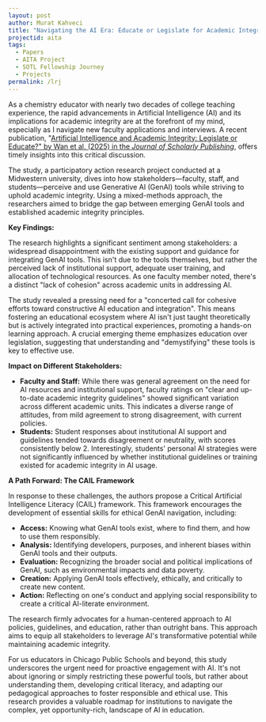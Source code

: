 ```yaml
---
layout: post
author: Murat Kahveci
title: "Navigating the AI Era: Educate or Legislate for Academic Integrity?"
projectid: aita
tags:
  - Papers
  - AITA Project
  - SOTL Fellowship Journey
  - Projects
permalink: /lrj
---
```


As a chemistry educator with nearly two decades of college teaching experience, the rapid advancements in Artificial Intelligence (AI) and its implications for academic integrity are at the forefront of my mind, especially as I navigate new faculty applications and interviews. A recent publication, "[Artificial Intelligence and Academic Integrity: Legislate or Educate?" by Wan et al. (2025) in the *Journal of Scholarly Publishing*](/wqw), offers timely insights into this critical discussion.

The study, a participatory action research project conducted at a Midwestern university, dives into how stakeholders—faculty, staff, and students—perceive and use Generative AI (GenAI) tools while striving to uphold academic integrity. Using a mixed-methods approach, the researchers aimed to bridge the gap between emerging GenAI tools and established academic integrity principles.

**Key Findings:**

The research highlights a significant sentiment among stakeholders: a widespread disappointment with the existing support and guidance for integrating GenAI tools. This isn't due to the tools themselves, but rather the perceived lack of institutional support, adequate user training, and allocation of technological resources.  As one faculty member noted, there's a distinct "lack of cohesion" across academic units in addressing AI.

 The study revealed a pressing need for a "concerted call for cohesive efforts toward constructive AI education and integration".  This means fostering an educational ecosystem where AI isn't just taught theoretically but is actively integrated into practical experiences, promoting a hands-on learning approach.  A crucial emerging theme emphasizes education over legislation, suggesting that understanding and "demystifying" these tools is key to effective use.

**Impact on Different Stakeholders:**

*  **Faculty and Staff:** While there was general agreement on the need for AI resources and institutional support, faculty ratings on "clear and up-to-date academic integrity guidelines" showed significant variation across different academic units.  This indicates a diverse range of attitudes, from mild agreement to strong disagreement, with current policies.
*  **Students:** Student responses about institutional AI support and guidelines tended towards disagreement or neutrality, with scores consistently below 2.  Interestingly, students' personal AI strategies were not significantly influenced by whether institutional guidelines or training existed for academic integrity in AI usage.

**A Path Forward: The CAIL Framework**

 In response to these challenges, the authors propose a Critical Artificial Intelligence Literacy (CAIL) framework. This framework encourages the development of essential skills for ethical GenAI navigation, including:

*  **Access:** Knowing what GenAI tools exist, where to find them, and how to use them responsibly.
*  **Analysis:** Identifying developers, purposes, and inherent biases within GenAI tools and their outputs.
*  **Evaluation:** Recognizing the broader social and political implications of GenAI, such as environmental impacts and data poverty.
*  **Creation:** Applying GenAI tools effectively, ethically, and critically to create new content.
*  **Action:** Reflecting on one's conduct and applying social responsibility to create a critical AI-literate environment.

 The research firmly advocates for a human-centered approach to AI policies, guidelines, and education, rather than outright bans.  This approach aims to equip all stakeholders to leverage AI's transformative potential while maintaining academic integrity.

For us educators in Chicago Public Schools and beyond, this study underscores the urgent need for proactive engagement with AI. It's not about ignoring or simply restricting these powerful tools, but rather about understanding them, developing critical literacy, and adapting our pedagogical approaches to foster responsible and ethical use.  This research provides a valuable roadmap for institutions to navigate the complex, yet opportunity-rich, landscape of AI in education.